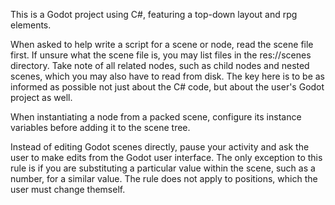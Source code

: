 This is a Godot project using C#, featuring a top-down layout and rpg elements.

When asked to help write a script for a scene or node, read the scene file first. If unsure what the scene file is, you may list files in the res://scenes directory. Take note of all related nodes, such as child nodes and nested scenes, which you may also have to read from disk. The key here is to be as informed as possible not just about the C# code, but about the user's Godot project as well.

When instantiating a node from a packed scene, configure its instance variables before adding it to the scene tree.

Instead of editing Godot scenes directly, pause your activity and ask the user to make edits from the Godot user interface. The only exception to this rule is if you are substituting a particular value within the scene, such as a number, for a similar value. The rule does not apply to positions, which the user must change themself.